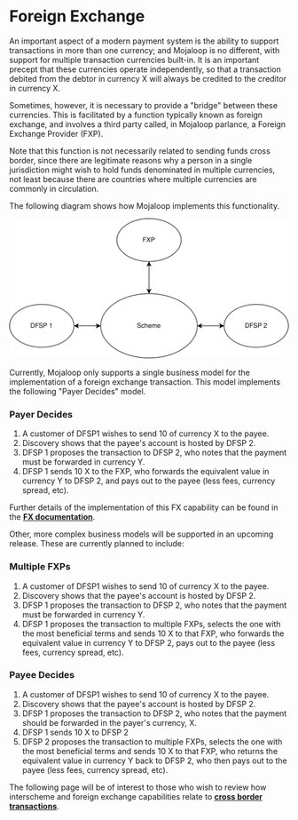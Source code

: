 # Foreign Exchange

An important aspect of a modern payment system is the ability to support transactions in more than one currency; and Mojaloop is no different, with support for multiple transaction currencies built-in. It is an important precept that these currencies operate independently, so that a transaction debited from the debtor in currency X will always be credited to the creditor in currency X.

Sometimes, however, it is necessary to provide a "bridge" between these currencies. This is facilitated by a function typically known as foreign exchange, and involves a third party called, in Mojaloop parlance, a Foreign Exchange Provider (FXP). 

Note that this function is not necessarily related to sending funds cross border, since there are legitimate reasons why a person in a single jurisdiction might wish to hold funds denominated in multiple currencies, not least because there are countries where multiple currencies are commonly in circulation.

The following diagram shows how Mojaloop implements this functionality.

![Foreign Exchange](./FXP.svg)

Currently, Mojaloop only supports a single business model for the implementation of a foreign exchange transaction. This model implements the following "Payer Decides" model.

### Payer Decides

1. A customer of DFSP1 wishes to send 10 of currency X to the payee.
2. Discovery shows that the payee's account is hosted by DFSP 2.
3. DFSP 1 proposes the transaction to DFSP 2, who notes that the payment must be forwarded in currency Y.
4. DFSP 1 sends 10 X to the FXP, who forwards the equivalent value in currency Y to DFSP 2, and pays out to the payee (less fees, currency spread, etc). 

Further details of the implementation of this FX capability can be found in the [**FX documentation**](./fx.md).

Other, more complex business models will be supported in an upcoming release. These are currently planned to include:

### Multiple FXPs

1. A customer of DFSP1 wishes to send 10 of currency X to the payee.
2. Discovery shows that the payee's account is hosted by DFSP 2.
3. DFSP 1 proposes the transaction to DFSP 2, who notes that the payment must be forwarded in currency Y.
4. DFSP 1 proposes the transaction to multiple FXPs, selects the one with the most beneficial terms and sends 10 X to that FXP, who forwards the equivalent value in currency Y to DFSP 2, pays out to the payee (less fees, currency spread, etc). 

### Payee Decides

1. A customer of DFSP1 wishes to send 10 of currency X to the payee.
2. Discovery shows that the payee's account is hosted by DFSP 2.
3. DFSP 1 proposes the transaction to DFSP 2, who notes that the payment should be forwarded in the payer's currency, X.
4. DFSP 1 sends 10 X to DFSP 2
5. DFSP 2 proposes the transaction to multiple FXPs, selects the one with the most beneficial terms and sends 10 X to that FXP, who returns the equivalent value in currency Y back to DFSP 2, who then pays out to the payee (less fees, currency spread, etc). 

The following page will be of interest to those who wish to review how interscheme and foreign exchange capabilities relate to  [**cross border transactions**](.CrossBorder.md).